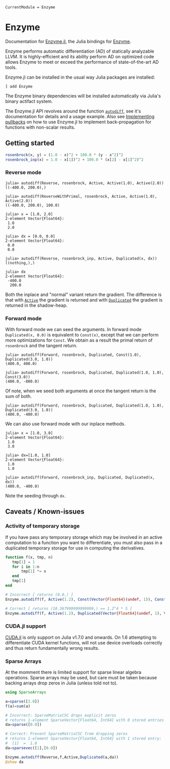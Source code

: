```@meta
CurrentModule = Enzyme
```

# Enzyme

Documentation for [Enzyme.jl](https://github.com/EnzymeAD/Enzyme.jl), the Julia bindings for [Enzyme](https://github.com/EnzymeAD/enzyme).

Enzyme performs automatic differentiation (AD) of statically analyzable LLVM. It is highly-efficient and its ability perform AD on optimized code allows Enzyme to meet or exceed the performance of state-of-the-art AD tools.

Enzyme.jl can be installed in the usual way Julia packages are installed:

```
] add Enzyme
```

The Enzyme binary dependencies will be installed automatically via Julia's binary actifact system.

The Enzyme.jl API revolves around the function [`autodiff`](@ref), see it's documentation for details and a usage example. Also see [Implementing pullbacks](@ref) on how to use Enzyme.jl to implement back-propagation for functions with non-scalar results.

## Getting started

```julia
rosenbrock(x, y) = (1.0 - x)^2 + 100.0 * (y - x^2)^2
rosenbrock_inp(x) = 1.0 - x[1])^2 + 100.0 * (x[2] - x[1]^2)^2
```

### Reverse mode

```julia-repl
julia> autodiff(Reverse, rosenbrock, Active, Active(1.0), Active(2.0))
((-400.0, 200.0),)

julia> autodiff(ReverseWithPrimal, rosenbrock, Active, Active(1.0), Active(2.0))
((-400.0, 200.0), 100.0)
```

```julia-repl
julia> x = [1.0, 2.0]
2-element Vector{Float64}:
 1.0
 2.0

julia> dx = [0.0, 0.0]
2-element Vector{Float64}:
 0.0
 0.0

julia> autodiff(Reverse, rosenbrock_inp, Active, Duplicated(x, dx))
((nothing,),)

julia> dx
2-element Vector{Float64}:
 -400.0
  200.0
```

Both the inplace and "normal" variant return the gradient. The difference is that with
[`Active`](@ref) the gradient is returned and with [`Duplicated`](@ref) the gradient is returned in the shadow-heap.

### Forward mode
With forward mode we can seed the arguments. In forward mode `Duplicated(x, 0.0)` is equivalent to `Const(x)`,
except that we can perform more optimizations for `Const`. We obtain as a result the primal return of `rosenbrock`
and the tangent return.

```julia-repl
julia> autodiff(Forward, rosenbrock, Duplicated, Const(1.0), Duplicated(3.0, 1.0))
(400.0, 400.0)

julia> autodiff(Forward, rosenbrock, Duplicated, Duplicated(1.0, 1.0), Const(3.0))
(400.0, -800.0)
```

Of note, when we seed both arguments at once the tangent return is the sum of both.

```julia-repl
julia> autodiff(Forward, rosenbrock, Duplicated, Duplicated(1.0, 1.0), Duplicated(3.0, 1.0))
(400.0, -400.0)
```

We can also use forward mode with our inplace methods.

```julia-repl
julia> x = [1.0, 3.0]
2-element Vector{Float64}:
 1.0
 3.0

julia> dx=[1.0, 1.0]
2-element Vector{Float64}:
 1.0
 1.0

julia> autodiff(Forward, rosenbrock_inp, Duplicated, Duplicated(x, dx))
(400.0, -400.0)
```

Note the seeding through `dx`.

## Caveats / Known-issues

### Activity of temporary storage

If you have pass any temporary storage which may be involved in an active computation to a function you want to differentiate, you must also pass in a duplicated temporary storage for use in computing the derivatives. 

```julia
function f(x, tmp, n)
   tmp[1] = 1
   for i in 1:n
	   tmp[1] *= x
   end
   tmp[1]
end

# Incorrect [ returns (0.0,) ]
Enzyme.autodiff(f, Active(1.2), Const(Vector{Float64}(undef, 1)), Const(5))

# Correct [ returns (10.367999999999999,) == 1.2^4 * 5 ]
Enzyme.autodiff(f, Active(1.2), Duplicated(Vector{Float64}(undef, 1), Vector{Float64}(undef, 1)), Const(5))
```

### CUDA.jl support

[CUDA.jl](https://github.com/JuliaGPU/CUDA.jl) is only support on Julia v1.7.0 and onwards. On 1.6 attempting to differentiate CUDA kernel functions, will not use device overloads
correctly and thus return fundamentally wrong results.

### Sparse Arrays

At the momment there is limited support for sparse linear algebra operations. Sparse arrays may be used, but care must be taken because backing arrays drop zeros in Julia (unless told not to).

```julia
using SparseArrays

a=sparse([2.0])
f(a)=sum(a)

# Incorrect: SparseMatrixCSC drops explicit zeros
# returns 1-element SparseVector{Float64, Int64} with 0 stored entries
da=sparse([0.0])

# Correct: Prevent SparseMatrixCSC from dropping zeros
# returns 1-element SparseVector{Float64, Int64} with 1 stored entry:
#  [1]  =  1.0
da=sparsevec([1],[0.0])

Enzyme.autodiff(Reverse,f,Active,Duplicated(a,da))
@show da
```
